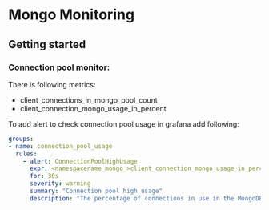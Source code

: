 # Mongo Monitoring #

## Getting started
### Connection pool monitor:
There is following metrics:
- client_connections_in_mongo_pool_count
- client_connection_mongo_usage_in_percent

To add alert to check connection pool usage in grafana add following:
```yaml
groups:
- name: connection_pool_usage
  rules:
    - alert: ConnectionPoolHighUsage
      expr: <namespacename_mongo_>client_connection_mongo_usage_in_percent > 90
      for: 30s
      severity: warning
      summary: "Connection pool high usage"
      description: "The percentage of connections in use in the MongoDB client connection pool is approaching its limit."```